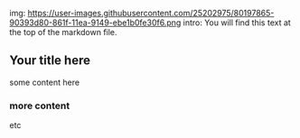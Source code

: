 img: https://user-images.githubusercontent.com/25202975/80197865-90393d80-861f-11ea-9149-ebe1b0fe30f6.png
intro: You will find this text at the top of the markdown file.

## Your title here

some content here 

### more content

etc 
